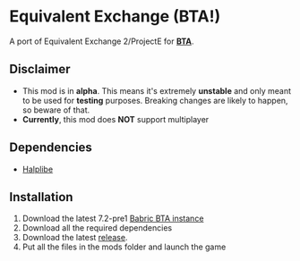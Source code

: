 # Equivalent Exchange (BTA!)

A port of Equivalent Exchange 2/ProjectE for [**BTA**](https://www.betterthanadventure.net).

## Disclaimer
- This mod is in **alpha**.
  This means it's extremely **unstable** and only meant to be used for **testing** purposes.
  Breaking changes are likely to happen, so beware of that.
- **Currently**, this mod does **NOT** support multiplayer

## Dependencies
- [Halplibe](https://github.com/Turnip-Labs/bta-halplibe/releases)

## Installation
1) Download the latest 7.2-pre1 [Babric BTA instance](https://github.com/Turnip-Labs/babric-instance-repo/releases)
2) Download all the required dependencies
3) Download the latest [release](https://github.com/kill05/equivalentexchange-bta/releases).
4) Put all the files in the mods folder and launch the game
